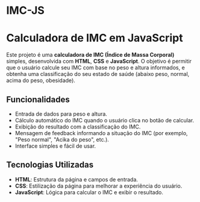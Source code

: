 # IMC-JS
# Calculadora de IMC em JavaScript

Este projeto é uma **calculadora de IMC (Índice de Massa Corporal)** simples, desenvolvida com **HTML**, **CSS** e **JavaScript**. O objetivo é permitir que o usuário calcule seu IMC com base no peso e altura informados, e obtenha uma classificação do seu estado de saúde (abaixo peso, normal, acima do peso, obesidade).

## Funcionalidades

- Entrada de dados para peso e altura.
- Cálculo automático do IMC quando o usuário clica no botão de calcular.
- Exibição do resultado com a classificação do IMC.
- Mensagem de feedback informando a situação do IMC (por exemplo, "Peso normal", "Acika do peso", etc.).
- Interface simples e fácil de usar.

## Tecnologias Utilizadas

- **HTML**: Estrutura da página e campos de entrada.
- **CSS**: Estilização da página para melhorar a experiência do usuário.
- **JavaScript**: Lógica para calcular o IMC e exibir o resultado.
